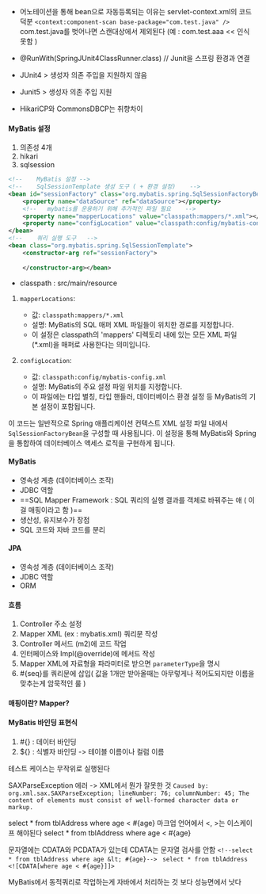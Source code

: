 

- 어노테이션을 통해 bean으로 자동등록되는 이유는 servlet-context.xml의 코드 덕분 
	`<context:component-scan base-package="com.test.java" />`
	com.test.java를 벗어나면 스캔대상에서 제외된다 (예 : com.test.aaa << 인식 못함 )

- @RunWith(SpringJUnit4ClassRunner.class) // Junit을 스프링 환경과 연결

- JUnit4 > 생성자 의존 주입을 지원하지 않음 
- Junit5 > 생성자 의존 주입 지원

- HikariCP와 CommonsDBCP는 취향차이 

#### MyBatis 설정 
1. 의존성 4개
2. hikari
3. sqlsession
```xml
<!--    MyBatis 설정 -->  
<!--    SqlSessionTemplate 생성 도구 ( + 환경 설정)    -->  
<bean id="sessionFactory" class="org.mybatis.spring.SqlSessionFactoryBean">  
    <property name="dataSource" ref="dataSource"></property>  
    <!--   mybatis를 운용하기 위해 추가적인 파일 필요    -->  
    <property name="mapperLocations" value="classpath:mappers/*.xml"></property>  
    <property name="configLocation" value="classpath:config/mybatis-config.xml"></property>  
</bean>  
<!--    쿼리 실행 도구   -->  
<bean class="org.mybatis.spring.SqlSessionTemplate">  
    <constructor-arg ref="sessionFactory">  
  
    </constructor-arg></bean>
```
- classpath : src/main/resource




1. `mapperLocations`:
    
    - 값: `classpath:mappers/*.xml`
    - 설명: MyBatis의 SQL 매퍼 XML 파일들이 위치한 경로를 지정합니다.
    - 이 설정은 classpath의 'mappers' 디렉토리 내에 있는 모든 XML 파일(*.xml)을 매퍼로 사용한다는 의미입니다.
2. `configLocation`:
    
    - 값: `classpath:config/mybatis-config.xml`
    - 설명: MyBatis의 주요 설정 파일 위치를 지정합니다.
    - 이 파일에는 타입 별칭, 타입 핸들러, 데이터베이스 환경 설정 등 MyBatis의 기본 설정이 포함됩니다.

이 코드는 일반적으로 Spring 애플리케이션 컨텍스트 XML 설정 파일 내에서 `SqlSessionFactoryBean`을 구성할 때 사용됩니다. 이 설정을 통해 MyBatis와 Spring을 통합하여 데이터베이스 액세스 로직을 구현하게 됩니다.

#### MyBatis
- 영속성 계층 (데이터베이스 조작)
- JDBC 역할 
- ==SQL Mapper Framework : SQL 쿼리의 실행 결과를 객체로 바꿔주는 애 ( 이걸 매핑이라고 함 )==
- 생산성, 유지보수가 장점 
- SQL 코드와 자바 코드를 분리


#### JPA
- 영속성 계층 (데이터베이스 조작)
- JDBC 역할
- ORM

#### 흐름
1. Controller 주소 설정
2. Mapper XML (ex : mybatis.xml) 쿼리문 작성 
3. Controller 메서드 (m2)에 코드 작업 
4. 인터페이스와 Impl(@override)에 메서드 작성  
5. Mapper XML에 자료형을 파라미터로 받으면 `parameterType`을 명시 
6. #{seq}를 쿼리문에 삽입( 값을 1개만 받아올때는 아무렇게나 적어도되지만 이름을 맞추는게 암묵적인 룰 )

#### 매핑이란? Mapper? 


#### MyBatis 바인딩 표현식
1. #{} : 데이터 바인딩
2. ${} : 식별자 바인딩 -> 테이블 이름이나 컬럼 이름 

테스트 케이스는 무작위로 실행된다 


SAXParseException 에러 -> XML에서 뭔가 잘못한 것 
`Caused by: org.xml.sax.SAXParseException; lineNumber: 76; columnNumber: 45; The content of elements must consist of well-formed character data or markup.`

select * from tblAddress where age < #{age} 마크업 언어에서 <, >는 이스케이프 해야된다 
select * from tblAddress where age &lt; #{age}


문자열에는 CDATA와 PCDATA가 있는데 CDATA는 문자열 검사를 안함 
`<!--select * from tblAddress where age &lt; #{age}--> `
`select * from tblAddress <![CDATA[where age < #{age}]]>`

MyBatis에서 동적쿼리로 작업하는게 자바에서 처리하는 것 보다 성능면에서 낫다 
